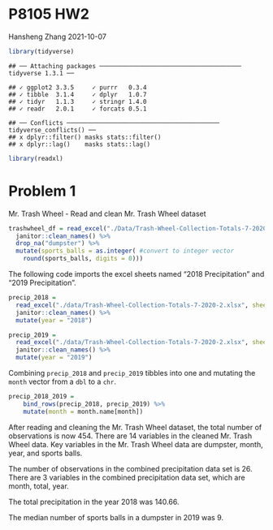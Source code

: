 P8105 HW2
================
Hansheng Zhang
2021-10-07

``` r
library(tidyverse)
```

    ## ── Attaching packages ─────────────────────────────────────── tidyverse 1.3.1 ──

    ## ✓ ggplot2 3.3.5     ✓ purrr   0.3.4
    ## ✓ tibble  3.1.4     ✓ dplyr   1.0.7
    ## ✓ tidyr   1.1.3     ✓ stringr 1.4.0
    ## ✓ readr   2.0.1     ✓ forcats 0.5.1

    ## ── Conflicts ────────────────────────────────────────── tidyverse_conflicts() ──
    ## x dplyr::filter() masks stats::filter()
    ## x dplyr::lag()    masks stats::lag()

``` r
library(readxl)
```

# Problem 1

Mr. Trash Wheel - Read and clean Mr. Trash Wheel dataset

``` r
trashwheel_df = read_excel("./Data/Trash-Wheel-Collection-Totals-7-2020-2.xlsx", sheet = "Mr. Trash Wheel", range = "A2:N535") %>% # omit header
  janitor::clean_names() %>% 
  drop_na("dumpster") %>% 
  mutate(sports_balls = as.integer( #convert to integer vector
    round(sports_balls, digits = 0)))
```

The following code imports the excel sheets named “2018 Precipitation”
and “2019 Precipitation”.

``` r
precip_2018 =
  read_excel("./data/Trash-Wheel-Collection-Totals-7-2020-2.xlsx", sheet = "2018 Precipitation", range = "A2:B15") %>%
  janitor::clean_names() %>% 
  mutate(year = "2018")

precip_2019 =
  read_excel("./data/Trash-Wheel-Collection-Totals-7-2020-2.xlsx", sheet = "2019 Precipitation", range = "A2:B15") %>%
  janitor::clean_names() %>% 
  mutate(year = "2019")
```

Combining `precip_2018` and `precip_2019` tibbles into one and mutating
the `month` vector from a `dbl` to a `chr`.

``` r
precip_2018_2019 =
    bind_rows(precip_2018, precip_2019) %>% 
    mutate(month = month.name[month])
```

After reading and cleaning the Mr. Trash Wheel dataset, the total number
of observations is now 454. There are 14 variables in the cleaned
Mr. Trash Wheel data. Key variables in the Mr. Trash Wheel data are
dumpster, month, year, and sports balls.

The number of observations in the combined precipitation data set is 26.
There are 3 variables in the combined precipitation data set, which are
month, total, year.

The total precipitation in the year 2018 was 140.66.

The median number of sports balls in a dumpster in 2019 was 9.
